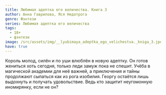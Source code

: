 ```yaml
---
title: Любимая адептка его величества. Книга 3
author: Анна Гаврилова, Яся Недотрога
genre: Фэнтези
series: Любимая адептка его величества
tags:
  - 18+
  - фэнтези
image: /src/assets/img/__lyubimaya_adeptka_ego_velichestva._kniga_3.jpeg
have: true
---
```

Король молод, силён и по уши влюблён в новую адептку. Он готов жениться хоть сегодня, только леди замуж пока не спешит. Учёба в магической академии для неё важней, а приключения и тайны продолжают сыпаться как из рога изобилия. Георгу остаётся лишь выдохнуть и получать удовольствие. Ведь кто защитит неугомонную иномирянку, если не он?
